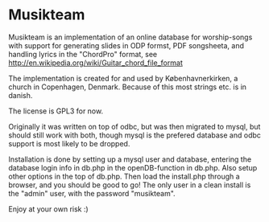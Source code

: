 Musikteam
=========

Musikteam is an implementation of an online database for worship-songs with support for generating 
slides in ODP formst, PDF songsheeta, and handling lyrics in the "ChordPro" format, see 
http://en.wikipedia.org/wiki/Guitar_chord_file_format

The implementation is created for and used by Københavnerkirken, a church in Copenhagen, Denmark. 
Because of this most strings etc. is in danish.

The license is GPL3 for now.

Originally it was written on top of odbc, but was then migrated to mysql, but should still work
with both, though mysql is the prefered database and odbc support is most likely to be dropped.

Installation is done by setting up a mysql user and database, entering the database login info
in db.php in the openDB-function in db.php. Also setup other options in the top of db.php.
Then load the install.php through a browser, and you should be good to go!
The only user in a clean install is the "admin" user, with the password "musikteam".

Enjoy at your own risk :)
